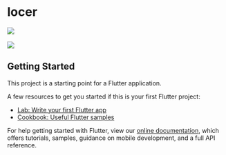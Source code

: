 # locer

![](https://github.com/aditya3901/aditya3901/blob/main/AppScreenshot.png)<br><br>
![](https://github.com/aditya3901/aditya3901/blob/main/AppScreenshot_2.png)

## Getting Started

This project is a starting point for a Flutter application.

A few resources to get you started if this is your first Flutter project:

- [Lab: Write your first Flutter app](https://flutter.dev/docs/get-started/codelab)
- [Cookbook: Useful Flutter samples](https://flutter.dev/docs/cookbook)

For help getting started with Flutter, view our
[online documentation](https://flutter.dev/docs), which offers tutorials,
samples, guidance on mobile development, and a full API reference.
